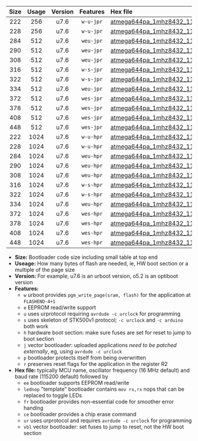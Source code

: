 |Size|Usage|Version|Features|Hex file|
|:-:|:-:|:-:|:-:|:--|
|222|256|u7.6|`w-u-jpr`|[atmega644pa_1mhz8432_115200bps_ur_vbl.hex](https://raw.githubusercontent.com/stefanrueger/urboot/main//atmega644pa_1mhz8432_115200bps_ur_vbl.hex)|
|228|256|u7.6|`w-u-jpr`|[atmega644pa_1mhz8432_115200bps_lednop_ur_vbl.hex](https://raw.githubusercontent.com/stefanrueger/urboot/main//atmega644pa_1mhz8432_115200bps_lednop_ur_vbl.hex)|
|284|512|u7.6|`weu-jpr`|[atmega644pa_1mhz8432_115200bps_ee_ur_vbl.hex](https://raw.githubusercontent.com/stefanrueger/urboot/main//atmega644pa_1mhz8432_115200bps_ee_ur_vbl.hex)|
|290|512|u7.6|`weu-jpr`|[atmega644pa_1mhz8432_115200bps_ee_lednop_ur_vbl.hex](https://raw.githubusercontent.com/stefanrueger/urboot/main//atmega644pa_1mhz8432_115200bps_ee_lednop_ur_vbl.hex)|
|308|512|u7.6|`weu-jpr`|[atmega644pa_1mhz8432_115200bps_ee_lednop_fr_ur_vbl.hex](https://raw.githubusercontent.com/stefanrueger/urboot/main//atmega644pa_1mhz8432_115200bps_ee_lednop_fr_ur_vbl.hex)|
|316|512|u7.6|`w-s-jpr`|[atmega644pa_1mhz8432_115200bps_vbl.hex](https://raw.githubusercontent.com/stefanrueger/urboot/main//atmega644pa_1mhz8432_115200bps_vbl.hex)|
|322|512|u7.6|`w-s-jpr`|[atmega644pa_1mhz8432_115200bps_lednop_vbl.hex](https://raw.githubusercontent.com/stefanrueger/urboot/main//atmega644pa_1mhz8432_115200bps_lednop_vbl.hex)|
|334|512|u7.6|`weu-jpr`|[atmega644pa_1mhz8432_115200bps_ee_lednop_fr_ce_ur_vbl.hex](https://raw.githubusercontent.com/stefanrueger/urboot/main//atmega644pa_1mhz8432_115200bps_ee_lednop_fr_ce_ur_vbl.hex)|
|372|512|u7.6|`wes-jpr`|[atmega644pa_1mhz8432_115200bps_ee_vbl.hex](https://raw.githubusercontent.com/stefanrueger/urboot/main//atmega644pa_1mhz8432_115200bps_ee_vbl.hex)|
|378|512|u7.6|`wes-jpr`|[atmega644pa_1mhz8432_115200bps_ee_lednop_vbl.hex](https://raw.githubusercontent.com/stefanrueger/urboot/main//atmega644pa_1mhz8432_115200bps_ee_lednop_vbl.hex)|
|408|512|u7.6|`wes-jpr`|[atmega644pa_1mhz8432_115200bps_ee_lednop_fr_vbl.hex](https://raw.githubusercontent.com/stefanrueger/urboot/main//atmega644pa_1mhz8432_115200bps_ee_lednop_fr_vbl.hex)|
|448|512|u7.6|`wes-jpr`|[atmega644pa_1mhz8432_115200bps_ee_lednop_fr_ce_vbl.hex](https://raw.githubusercontent.com/stefanrueger/urboot/main//atmega644pa_1mhz8432_115200bps_ee_lednop_fr_ce_vbl.hex)|
|222|1024|u7.6|`w-u-hpr`|[atmega644pa_1mhz8432_115200bps_ur.hex](https://raw.githubusercontent.com/stefanrueger/urboot/main//atmega644pa_1mhz8432_115200bps_ur.hex)|
|228|1024|u7.6|`w-u-hpr`|[atmega644pa_1mhz8432_115200bps_lednop_ur.hex](https://raw.githubusercontent.com/stefanrueger/urboot/main//atmega644pa_1mhz8432_115200bps_lednop_ur.hex)|
|284|1024|u7.6|`weu-hpr`|[atmega644pa_1mhz8432_115200bps_ee_ur.hex](https://raw.githubusercontent.com/stefanrueger/urboot/main//atmega644pa_1mhz8432_115200bps_ee_ur.hex)|
|290|1024|u7.6|`weu-hpr`|[atmega644pa_1mhz8432_115200bps_ee_lednop_ur.hex](https://raw.githubusercontent.com/stefanrueger/urboot/main//atmega644pa_1mhz8432_115200bps_ee_lednop_ur.hex)|
|308|1024|u7.6|`weu-hpr`|[atmega644pa_1mhz8432_115200bps_ee_lednop_fr_ur.hex](https://raw.githubusercontent.com/stefanrueger/urboot/main//atmega644pa_1mhz8432_115200bps_ee_lednop_fr_ur.hex)|
|316|1024|u7.6|`w-s-hpr`|[atmega644pa_1mhz8432_115200bps.hex](https://raw.githubusercontent.com/stefanrueger/urboot/main//atmega644pa_1mhz8432_115200bps.hex)|
|322|1024|u7.6|`w-s-hpr`|[atmega644pa_1mhz8432_115200bps_lednop.hex](https://raw.githubusercontent.com/stefanrueger/urboot/main//atmega644pa_1mhz8432_115200bps_lednop.hex)|
|334|1024|u7.6|`weu-hpr`|[atmega644pa_1mhz8432_115200bps_ee_lednop_fr_ce_ur.hex](https://raw.githubusercontent.com/stefanrueger/urboot/main//atmega644pa_1mhz8432_115200bps_ee_lednop_fr_ce_ur.hex)|
|372|1024|u7.6|`wes-hpr`|[atmega644pa_1mhz8432_115200bps_ee.hex](https://raw.githubusercontent.com/stefanrueger/urboot/main//atmega644pa_1mhz8432_115200bps_ee.hex)|
|378|1024|u7.6|`wes-hpr`|[atmega644pa_1mhz8432_115200bps_ee_lednop.hex](https://raw.githubusercontent.com/stefanrueger/urboot/main//atmega644pa_1mhz8432_115200bps_ee_lednop.hex)|
|408|1024|u7.6|`wes-hpr`|[atmega644pa_1mhz8432_115200bps_ee_lednop_fr.hex](https://raw.githubusercontent.com/stefanrueger/urboot/main//atmega644pa_1mhz8432_115200bps_ee_lednop_fr.hex)|
|448|1024|u7.6|`wes-hpr`|[atmega644pa_1mhz8432_115200bps_ee_lednop_fr_ce.hex](https://raw.githubusercontent.com/stefanrueger/urboot/main//atmega644pa_1mhz8432_115200bps_ee_lednop_fr_ce.hex)|

- **Size:** Bootloader code size including small table at top end
- **Useage:** How many bytes of flash are needed, ie, HW boot section or a multiple of the page size
- **Version:** For example, u7.6 is an urboot version, o5.2 is an optiboot version
- **Features:**
  + `w` urboot provides `pgm_write_page(sram, flash)` for the application at `FLASHEND-4+1`
  + `e` EEPROM read/write support
  + `u` uses urprotocol requiring `avrdude -c urclock` for programming
  + `s` uses skeleton of STK500v1 protocol; `-c urclock` and `-c arduino` both work
  + `h` hardware boot section: make sure fuses are set for reset to jump to boot section
  + `j` vector bootloader: uploaded applications *need to be patched externally*, eg, using `avrdude -c urclock`
  + `p` bootloader protects itself from being overwritten
  + `r` preserves reset flags for the application in the register R2
- **Hex file:** typically MCU name, oscillator frequency (16 MHz default) and baud rate (115200 default) followed by
  + `ee` bootloader supports EEPROM read/write
  + `lednop` "template" bootloader contains `mov rx,rx` nops that can be replaced to toggle LEDs
  + `fr` bootloader provides non-essential code for smoother error handing
  + `ce` bootloader provides a chip erase command
  + `ur` uses urprotocol and requires `avrdude -c urclock` for programming
  + `vbl` vector bootloader: set fuses to jump to reset, not the HW boot section
